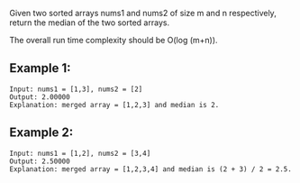 Given two sorted arrays nums1 and nums2 of size m and n respectively, return the median of the two sorted arrays.

The overall run time complexity should be O(log (m+n)).

## Example 1:
```
Input: nums1 = [1,3], nums2 = [2]
Output: 2.00000
Explanation: merged array = [1,2,3] and median is 2.
```

## Example 2:
```
Input: nums1 = [1,2], nums2 = [3,4]
Output: 2.50000
Explanation: merged array = [1,2,3,4] and median is (2 + 3) / 2 = 2.5.
```
